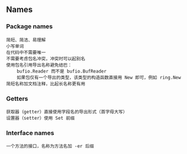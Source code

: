 


## Names

### Package names
	简短、简洁、易理解
	小写单词
	在代码中不需要唯一
	不需要考虑包名冲突，冲突时可以起别名
	使用包名引用导出名称避免结巴：
		bufio.Reader 而不是 bufio.BufReader
		如果包仅有一个导出的类型，该类型的构造函数直接用 New 即可，例如 ring.New
	简短名称加文档注释，比起长名称更有用

### Getters
	获取器（getter）直接使用字段名的导出形式（首字母大写）
	设置器（setter）使用 Set 前缀

### Interface names
	一个方法的接口，名称为方法名加 -er 后缀



